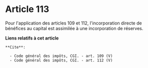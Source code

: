 # Article 113

Pour l'application des articles 109 et 112, l'incorporation directe de bénéfices au capital est assimilée à une incorporation
de réserves.

**Liens relatifs à cet article**

	**Cite**:

	  - Code général des impôts, CGI. - art. 109 (V)
	  - Code général des impôts, CGI. - art. 112 (V)
